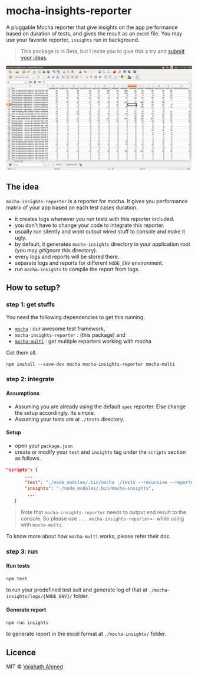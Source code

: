 # mocha-insights-reporter
A pluggable Mocha reporter that give insights on the app performance based on duration of tests, and gives the result as an excel file. You may use your favorite reporter, `insights` run in background.

> This package is in Beta, but I invite you to give this a try and [submit your ideas](https://github.com/vajahath/mocha-insights-reporter/issues).


![](./media/mocha-insights.png)

## The idea
`mocha-insights-reporter` is a reporter for mocha. It gives you performance matrix of your app based on each test cases duration.
 - it creates logs whenever you run tests with this reporter included.
 - you don't have to change your code to integrate this reporter.
 - usually run silently and wont output wired stuff to console and make it ugly.
 - by default, it generates `mocha-insights` directory in your application root (you may *gitignore* this directory).
 - every logs and reports will be stored there.
 - separate logs and reports for different `NODE_ENV` environment.
 - run `mocha-insights` to compile the report from logs.

## How to setup?

### step 1: get stuffs
You need the following dependencies to get this running.
 - [`mocha`](https://mochajs.org/) : our awesome test framework,
 - `mocha-insights-reporter` : (this package) and 
 - [`mocha-multi`](https://www.npmjs.com/package/mocha-multi) : get multiple reporters working with mocha

Get them all.
```
npm install --save-dev mocha mocha-insights-reporter mocha-multi
```

### step 2: integrate
#### Assumptions
 - Assuming you are already using the default `spec` reporter. Else change the setup accordingly. Its simple.
 - Assuming your tests are at `./tests` directory.

#### Setup
 - open your `package.json`
 - create or modify your `test` and `insights` tag under the `scripts` section as follows.
 ```json
 "scripts": {
		...
		"test": "./node_modules/.bin/mocha ./tests --recursive --reporter mocha-multi --reporter-options spec=-,mocha-insights-reporter=-",
		"insights": "./node_modules/.bin/mocha-insights",
         ...
	}
 ```
> Note that `mocha-insights-reporter` needs to output end result to the console. So please use `... mocha-insights-reporter=-` while using with `mocha-multi`.

To know more about how `mocha-multi` works, please refer their doc.
### step 3: run
#### Run tests
 ```
 npm test
 ```
 to run your predefined test suit and generate log of that at `./mocha-insights/logs/{NODE_ENV}/` folder.

#### Generate report
 ```
 npm run insights
 ```
 to generate report in the excel format at `./mocha-insights/` folder.

 ## Licence
 MIT &copy; [Vajahath Ahmed](https://twitter.com/vajahath7)